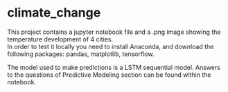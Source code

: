 # climate_change
This project contains a jupyter notebook file and a .png image showing the temperature development of 4 cities. <br>
In order to test it locally you need to install Anaconda, and download the following packages: pandas, matplotlib, tensorflow.

The model used to make predictions is a LSTM sequential model.
Answers to the questions of Predictive Modeling section can be found within the notebook.
